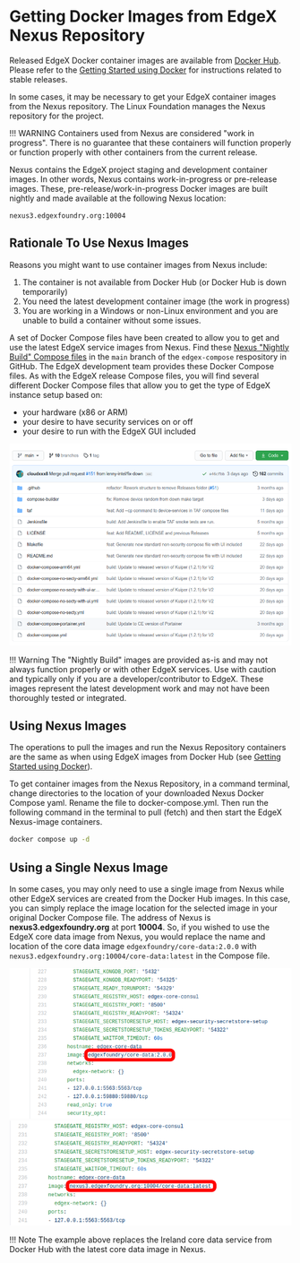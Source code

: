 # Getting Docker Images from EdgeX Nexus Repository

Released EdgeX Docker container images are available from [Docker Hub](https://hub.docker.com/search?q=edgexfoundry&type=image).
Please refer to the [Getting Started using Docker](./Ch-GettingStartedDockerUsers.md) for instructions related to stable releases.

In some cases, it may be necessary to get your EdgeX container images from the Nexus repository.  The Linux Foundation manages the Nexus repository for the project.

!!! WARNING
    Containers used from Nexus are considered "work in progress". There is no guarantee
    that these containers will function properly or function properly with
    other containers from the current release.

Nexus contains the EdgeX project staging and development container images. In other words, Nexus contains work-in-progress or pre-release images.  These, pre-release/work-in-progress Docker images are built nightly and made available at the following Nexus location:

```
nexus3.edgexfoundry.org:10004
```

## Rationale To Use Nexus Images

Reasons you might want to use container images from Nexus include:

1.  The container is not available from Docker Hub (or Docker Hub is down temporarily)
2.  You need the latest development container image (the work in progress)
3.  You are working in a Windows or non-Linux environment and you are unable to build a container without some issues.

A set of Docker Compose files have been created to allow you to get and use the latest EdgeX service images from Nexus.  Find these [Nexus "Nightly Build" Compose files](https://github.com/edgexfoundry/edgex-compose) in the `main` branch of the `edgex-compose` respository in GitHub.  The EdgeX development team provides these Docker Compose files.  As with the EdgeX release Compose files, you will find several different Docker Compose files that allow you to get the type of EdgeX instance setup based on: 

- your hardware (x86 or ARM)
- your desire to have security services on or off
- your desire to run with the EdgeX GUI included

![image](EdgeX_GettingStartedNexusCompose.png)

!!! Warning
    The "Nightly Build" images are provided as-is and may not always function properly or with other EdgeX services.  Use with caution and typically only if you are a developer/contributor to EdgeX. These images represent the latest development work and may not have been thoroughly tested or integrated.

## Using Nexus Images
The operations to pull the images and run the Nexus Repository containers are the same as when using EdgeX images from Docker Hub (see [Getting Started using Docker](./Ch-GettingStartedDockerUsers.md#run-edgex-foundry)).

To get container images from the Nexus Repository, in a command terminal, change directories to the location of your downloaded Nexus Docker Compose yaml.  Rename the file to docker-compose.yml.  Then run the following command in the terminal to pull (fetch) and then start the EdgeX Nexus-image containers.

``` bash
docker compose up -d
```

## Using a Single Nexus Image
In some cases, you may only need to use a single image from Nexus while other EdgeX services are created from the Docker Hub images.  In this case, you can simply replace the image location for the selected image in your original Docker Compose file.  The address of Nexus is **nexus3.edgexfoundry.org** at port **10004**.  So, if you wished to use the EdgeX core data image from Nexus, you would replace the name and location of the core data image `edgexfoundry/core-data:2.0.0` with `nexus3.edgexfoundry.org:10004/core-data:latest` in the Compose file.

![image](EdgeX_GettingStartedChangeToNexus.png)
![image](EdgeX_GettingStartedNexusComposeNew.png)

!!! Note
    The example above replaces the Ireland core data service from Docker Hub with the latest core data image in Nexus. 
